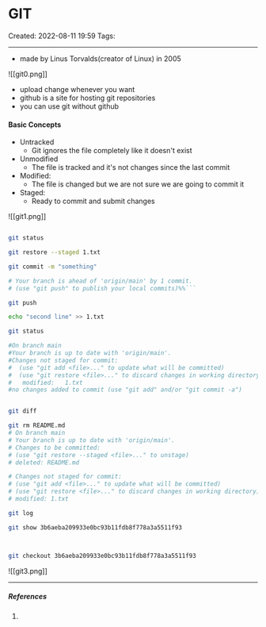 # GIT
Created: 2022-08-11 19:59
Tags: 
____


* made by Linus Torvalds(creator of Linux) in 2005

![[git0.png]]

* upload change whenever you want
* github is a site for hosting git repositories
* you can use git without github

#### Basic Concepts
* Untracked
	* Git ignores the file completely like it doesn't exist
* Unmodified
	* The file is tracked and it's not changes since the last commit
* Modified:
	* The file is changed but we are not sure we are going to commit it
* Staged:
	* Ready to commit and submit changes

![[git1.png]]


```bash

git status

git restore --staged 1.txt

git commit -m "something"

# Your branch is ahead of 'origin/main' by 1 commit.
# (use "git push" to publish your local commits)%%```

git push 

echo "second line" >> 1.txt

git status

#On branch main
#Your branch is up to date with 'origin/main'.
#Changes not staged for commit:
#  (use "git add <file>..." to update what will be committed)
#  (use "git restore <file>..." to discard changes in working directory)
#	modified:   1.txt
#no changes added to commit (use "git add" and/or "git commit -a")


git diff

git rm README.md
# On branch main
# Your branch is up to date with 'origin/main'.
# Changes to be committed:
# (use "git restore --staged <file>..." to unstage)
# deleted: README.md

# Changes not staged for commit:
# (use "git add <file>..." to update what will be committed)
# (use "git restore <file>..." to discard changes in working directory)
# modified: 1.txt

git log

git show 3b6aeba209933e0bc93b11fdb8f778a3a5511f93



git checkout 3b6aeba209933e0bc93b11fdb8f778a3a5511f93

```


![[git3.png]]


_____
##### References
1.

